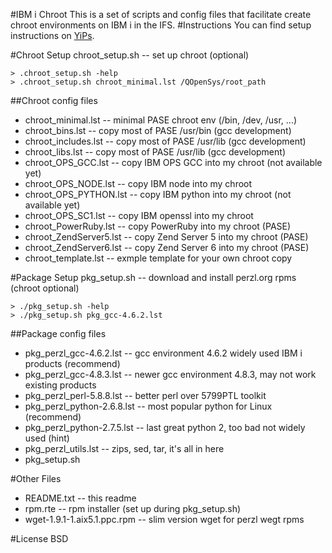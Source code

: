 #IBM i Chroot
This is a set of scripts and config files that facilitate create chroot environments on IBM i in the IFS.
#Instructions
You can find setup instructions on [YiPs](http://yips.idevcloud.com/wiki/index.php/PASE/OpenSourceBeta).

#Chroot Setup
chroot_setup.sh -- set up chroot (optional)
```
> .chroot_setup.sh -help
> .chroot_setup.sh chroot_minimal.lst /QOpenSys/root_path
```
##Chroot config files
- chroot_minimal.lst         -- minimal PASE chroot env (/bin, /dev, /usr, ...)
- chroot_bins.lst            -- copy most of PASE /usr/bin (gcc development)
- chroot_includes.lst        -- copy most of PASE /usr/lib (gcc development)
- chroot_libs.lst            -- copy most of PASE /usr/lib (gcc development)
- chroot_OPS_GCC.lst         -- copy IBM OPS GCC into my chroot (not available yet)
- chroot_OPS_NODE.lst        -- copy IBM node into my chroot
- chroot_OPS_PYTHON.lst      -- copy IBM python into my chroot (not available yet)
- chroot_OPS_SC1.lst         -- copy IBM openssl into my chroot
- chroot_PowerRuby.lst       -- copy PowerRuby into my chroot (PASE)
- chroot_ZendServer5.lst     -- copy Zend Server 5 into my chroot (PASE)
- chroot_ZendServer6.lst     -- copy Zend Server 6 into my chroot (PASE)
- chroot_template.lst        -- exmple template for your own chroot copy

#Package Setup
pkg_setup.sh -- download and install perzl.org rpms (chroot optional)
```
> ./pkg_setup.sh -help
> ./pkg_setup.sh pkg_gcc-4.6.2.lst
```
##Package config files
- pkg_perzl_gcc-4.6.2.lst    -- gcc environment 4.6.2 widely used IBM i products (recommend)
- pkg_perzl_gcc-4.8.3.lst    -- newer gcc environment 4.8.3, may not work existing products
- pkg_perzl_perl-5.8.8.lst   -- better perl over 5799PTL toolkit
- pkg_perzl_python-2.6.8.lst -- most popular python for Linux (recommend)
- pkg_perzl_python-2.7.5.lst -- last great python 2, too bad not widely used (hint)
- pkg_perzl_utils.lst        -- zips, sed, tar, it's all in here
- pkg_setup.sh

#Other Files
- README.txt                  -- this readme
- rpm.rte                     -- rpm installer (set up during pkg_setup.sh)
- wget-1.9.1-1.aix5.1.ppc.rpm -- slim version wget for perzl wegt rpms 

#License
BSD
